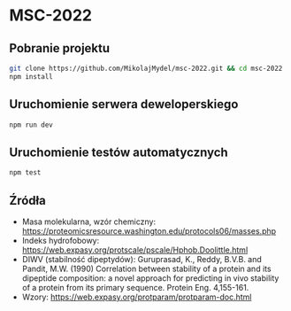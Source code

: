 # MSC-2022

## Pobranie projektu

```bash
git clone https://github.com/MikolajMydel/msc-2022.git && cd msc-2022
npm install
```

## Uruchomienie serwera deweloperskiego

```bash
npm run dev
```

## Uruchomienie testów automatycznych

```bash
npm test
```

## Źródła

- Masa molekularna, wzór chemiczny: https://proteomicsresource.washington.edu/protocols06/masses.php
- Indeks hydrofobowy: https://web.expasy.org/protscale/pscale/Hphob.Doolittle.html
- DIWV (stabilność dipeptydów): Guruprasad, K., Reddy, B.V.B. and Pandit, M.W. (1990) Correlation between stability of a protein and its dipeptide composition: a novel approach for predicting in vivo stability of a protein from its primary sequence. Protein Eng. 4,155-161.
- Wzory: https://web.expasy.org/protparam/protparam-doc.html
